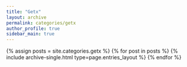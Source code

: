 ```yaml
---
title: "Getx"
layout: archive
permalink: categories/getx
author_profile: true
sidebar_main: true
---
```



{% assign posts = site.categories.getx %}
{% for post in posts %} {% include archive-single.html type=page.entries_layout %} {% endfor %}
